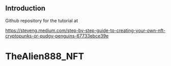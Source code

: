 ## Introduction

Github repository for the tutorial at

https://steveng.medium.com/step-by-step-guide-to-creating-your-own-nft-cryptopunks-or-pudgy-penguins-67733ebce39e
# TheAlien888_NFT
